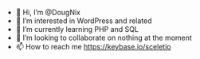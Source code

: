- 👋 Hi, I’m @DougNix
- 👀 I’m interested in WordPress and related
- 🌱 I’m currently learning PHP and SQL
- 💞️ I’m looking to collaborate on nothing at the moment
- 📫 How to reach me https://keybase.io/sceletio

<!---
DougNix/DougNix is a ✨ special ✨ repository because its `README.md` (this file) appears on your GitHub profile.
You can click the Preview link to take a look at your changes.
--->
